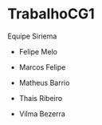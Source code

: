 TrabalhoCG1
===========

Equipe Siriema

* Felipe Melo

* Marcos Felipe

* Matheus Barrio

* Thais Ribeiro

* Vilma Bezerra
